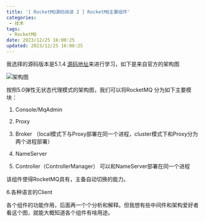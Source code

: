 ```yaml
---
title: '[ RocketMQ源码阅读 2 ] RocketMQ主要组件'
categories: 
 - 技术
tags: 
 - RocketMQ
date: 2023/12/25 16:00:25
updated: 2023/12/25 16:00:25
---
```

我选择的源码版本是5.1.4 [源码地址](https://github.com/apache/rocketmq/tree/release-5.1.4)来进行学习，如下是来自官方的架构图

![架构图](1.png)

按照5.0弹性无状态代理模式的架构图，我们可以将RocketMQ 分为如下主要模块：

1.  Console/MqAdmin

2. Proxy

3. Broker （local模式下与Proxy部署在同一个进程，cluster模式下和Proxy分为两个进程部署）

4. NameServer

5. Controller（ControllerManager） 可以和NameServer部署在同一个进程

该组件使得RocketMQ具有，主备自动切换的能力。

6.各种语言的Client

各个组件的功能作用，后面再一个个分析和解释。但我想有些中间件和架构爱好者看这个图，就能大概知道各个组件有啥用途。